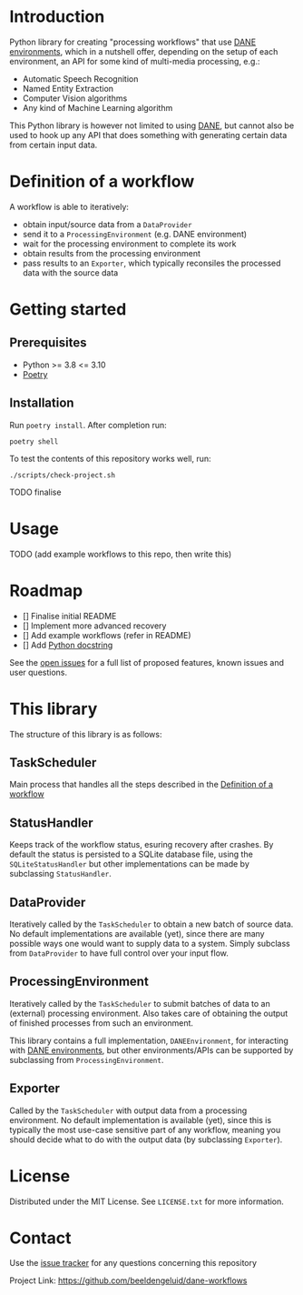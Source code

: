 # Introduction

Python library for creating "processing workflows" that use [DANE environments](https://github.com/beeldengeluid/dane-environments), which in a nutshell offer, depending on the setup of each environment, an API for some kind of multi-media processing, e.g.:

* Automatic Speech Recognition
* Named Entity Extraction
* Computer Vision algorithms
* Any kind of Machine Learning algorithm

This Python library is however not limited to using [DANE](https://github.com/CLARIAH/DANE), but cannot also be used to hook up any API that does something with generating certain data from certain input data.

# Definition of a workflow

A workflow is able to iteratively:
- obtain input/source data from a `DataProvider`
- send it to a `ProcessingEnvironment` (e.g. DANE environment)
- wait for the processing environment to complete its work
- obtain results from the processing environment
- pass results to an `Exporter`, which typically reconsiles the processed data with the source data     

# Getting started

## Prerequisites

* Python >= 3.8 <= 3.10
* [Poetry](https://python-poetry.org/)

## Installation

Run `poetry install`. After completion run:

```
poetry shell
```

To test the contents of this repository works well, run:

```
./scripts/check-project.sh
```

TODO finalise

# Usage

TODO (add example workflows to this repo, then write this)

# Roadmap

- [] Finalise initial README
- [] Implement more advanced recovery
- [] Add example workflows (refer in README)
- [] Add [Python docstring](https://www.askpython.com/python/python-docstring)

See the [open issues](https://github.com/beeldengeluid/dane-workflows/issues) for a full list of proposed features, known issues and user questions.

# This library

The structure of this library is as follows:

## TaskScheduler

Main process that handles all the steps described in the [Definition of a workflow]()

## StatusHandler

Keeps track of the workflow status, esuring recovery after crashes. By default the status is persisted to a SQLite database file, using the `SQLiteStatusHandler` but other implementations can be made by subclassing `StatusHandler`. 

## DataProvider

Iteratively called by the `TaskScheduler` to obtain a new batch of source data. No default implementations are available (yet), since there are many possible ways one would want to supply data to a system. Simply subclass from `DataProvider` to have full control over your input flow.

## ProcessingEnvironment

Iteratively called by the `TaskScheduler` to submit batches of data to an (external) processing environment. Also takes care of obtaining the output of finished processes from such an environment.

This library contains a full implementation, `DANEEnvironment`, for interacting with [DANE environments](https://github.com/beeldengeluid/dane-environments), but other environments/APIs can be supported by subclassing from `ProcessingEnvironment`.

## Exporter

Called by the `TaskScheduler` with output data from a processing environment. No default implementation is available (yet), since this is typically the most use-case sensitive part of any workflow, meaning you should decide what to do with the output data (by subclassing `Exporter`).


# License
Distributed under the MIT License. See `LICENSE.txt` for more information.


# Contact
Use the [issue tracker](https://github.com/beeldengeluid/dane-workflows/issues) for any questions concerning this repository

Project Link: https://github.com/beeldengeluid/dane-workflows
